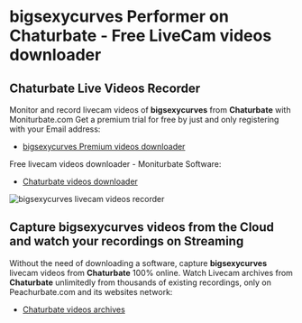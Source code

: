 # bigsexycurves Performer on Chaturbate - Free LiveCam videos downloader

## Chaturbate Live Videos Recorder

Monitor and record livecam videos of **bigsexycurves** from **Chaturbate** with Moniturbate.com
Get a premium trial for free by just and only registering with your Email address:
* [bigsexycurves Premium videos downloader](https://moniturbate.com/request-demo-licence-key.html)

Free livecam videos downloader - Moniturbate Software:
* [Chaturbate videos downloader](https://moniturbate.com/moniturbate-download-software.html)

![bigsexycurves livecam videos recorder](https://peachurnet.com/templates/moniturbate-software.png)


## Capture bigsexycurves videos from the Cloud and watch your recordings on Streaming

Without the need of downloading a software, capture **bigsexycurves** livecam videos from **Chaturbate** 100% online.
Watch Livecam archives from **Chaturbate** unlimitedly from thousands of existing recordings, only on Peachurbate.com and its websites network:
* [Chaturbate videos archives](https://peachurnet.com/)
